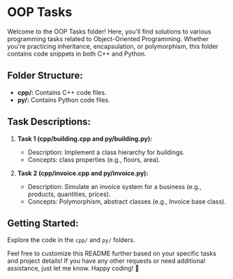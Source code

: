 # OOP Tasks

Welcome to the OOP Tasks folder! Here, you'll find solutions to various programming tasks related to Object-Oriented Programming. Whether you're practicing inheritance, encapsulation, or polymorphism, this folder contains code snippets in both C++ and Python.

## Folder Structure:

- **cpp/:** Contains C++ code files.
- **py/:** Contains Python code files.

## Task Descriptions:

1. **Task 1 (cpp/building.cpp and py/building.py):**
   - Description: Implement a class hierarchy for buildings.
   - Concepts: class properties (e.g., floors, area).


2. **Task 2 (cpp/invoice.cpp and py/invoice.py):**
   - Description: Simulate an invoice system for a business (e.g., products, quantities, prices).
   - Concepts: Polymorphism, abstract classes (e.g., Invoice base class).


## Getting Started:

Explore the code in the `cpp/` and `py/` folders.

Feel free to customize this README further based on your specific tasks and project details! If you have any other requests or need additional assistance, just let me know. Happy coding! 🚀





